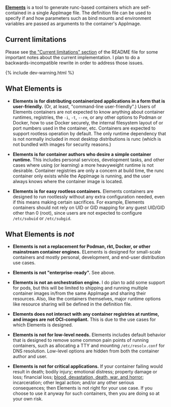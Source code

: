 ---
---

[**Elements**](https://www.youtube.com/watch?v=N0ziDSLJhq4)
is a tool to generate runc-based containers which are self-contained
in a single AppImage file.  The definition file can be used to specify if
and how parameters such as bind mounts and environment variables are passed
as arguments to the container's AppImage.


Current limitations
-------------------

Please see [the "Current limitations" section][limitations] of the README
file for some important notes about the current implementation.  I plan to
do a backwards-incompatible rewrite in order to address those issues.

[limitations]: https://gitlab.com/scottywz/elements#current-limitations

{% include dev-warning.html %}


What Elements is
----------------

* **Elements is for distributing containerized applications in a form that
  is user-friendly.**  (Or, at least, "command-line user-friendly".)  Users
  of Elements containers are not expected to know anything about container
  runtimes, registries, the `-i`, `-t`, `--rm`, or any other options to
  Podman or Docker, how to use Docker securely, the internal filesystem
  layout of or port numbers used in the container, etc.  Containers are
  expected to support rootless operation by default.  The only runtime
  dependency that is not normally included in most desktop distributions
  is runc (which is not bundled with images for security reasons.)

* **Elements is for container authors who desire a simple container runtime.**
  This includes personal services, development tasks, and other cases where
  using (or learning) a more heavyweight runtime is not desirable.  Container
  registries are only a concern at build time, the runc container only exists
  while the AppImage is running, and the user always knows where the container
  image is located.

* **Elements is for easy rootless containers.**  Elements containers are
  designed to run rootlessly without any extra configuration needed, even if
  this means making certain sacrifices.  For example, Elements containers
  should not rely on UID or GID mapping for any guest UID/GID other than 0
  (root), since users are not expected to configure `/etc/subuid` or
  `/etc/subgid`.


What Elements is _not_
----------------------

* **Elements is not a replacement for Podman, rkt, Docker, or other mainstream
  container engines.**  ELements is designed for small-scale containers and
  mostly personal, development, and end-user distribution use cases.

* **Elements is not "enterprise-ready".**  See above.

* **Elements is not an orchestration engine.**  I do plan to add some support
  for pods, but this will be limited to shipping and running multiple
  container images in/from the same AppImage and sharing their resources.
  Also, like the containers themselves, major runtime options like resource
  sharing will be defined in the definition file.

* **Elements does not interact with any container registries at runtime, and
  images are not OCI-compliant.**  This is due to the use cases for which
  Elements is designed.

* **Elements is not for low-level needs.**  Elements includes default
  behavior that is designed to remove some common pain points of running
  containers, such as allocating a TTY and mounting `/etc/resolv.conf`
  for DNS resolution.  Low-level options are hidden from both the container
  author and user.

* **Elements is not for critical applications.**  If your container failing
  would result in death; bodily injury; emotional distress; property damage
  or loss; financial loss; [blood, devastation, death, war, and horror][bddwh];
  incarceration; other legal action; and/or any other serious consequences;
  then Elements is not right for your use case.  If you choose to use it
  anyway for such containers, then you are doing so at your own risk.

[bddwh]: https://www.imdb.com/videoplayer/vi1619377433
